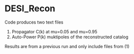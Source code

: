 # DESI_Recon
Code produces two text files
1) Propagator C(k) at mu=0.05 and mu=0.95
2) Auto-Power P(k) muktipoles of the reconstructed catalog


Results are from a previous run and only include files from (1)
